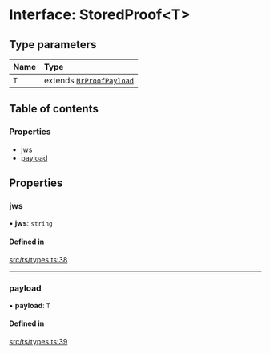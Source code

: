 # Interface: StoredProof<T\>

## Type parameters

| Name | Type |
| :------ | :------ |
| `T` | extends [`NrProofPayload`](NrProofPayload.md) |

## Table of contents

### Properties

- [jws](StoredProof.md#jws)
- [payload](StoredProof.md#payload)

## Properties

### jws

• **jws**: `string`

#### Defined in

[src/ts/types.ts:38](https://gitlab.com/i3-market/code/wp3/t3.2/conflict-resolution/non-repudiation-library/-/blob/ba1d70c/src/ts/types.ts#L38)

___

### payload

• **payload**: `T`

#### Defined in

[src/ts/types.ts:39](https://gitlab.com/i3-market/code/wp3/t3.2/conflict-resolution/non-repudiation-library/-/blob/ba1d70c/src/ts/types.ts#L39)
